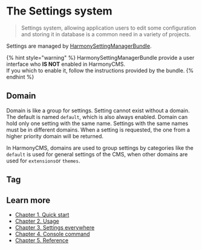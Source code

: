 # The Settings system

> Settings system, allowing application users to edit some configuration and storing it in database is a common need in a variety of projects.

Settings are managed by [HarmonySettingManagerBundle](https://marketplace.harmonycms.net/package/harmony-settings-manager-bundle).

{% hint style="warning" %}
HarmonySettingManagerBundle provide a user interface who **IS NOT** enabled in HarmonyCMS.  
If you which to enable it, follow the instructions provided by the bundle.
{% endhint %}

## Domain

Domain is like a group for settings. Setting cannot exist without a domain.  
The default is named `default`, which is also always enabled. Domain can hold only one setting with the same name. Settings with the same names must be in different domains. When a setting is requested, the one from a higher priority domain will be returned.

In HarmonyCMS, domains are used to group settings by categories like the `default` is used for general settings of the CMS, when other domains are used for `extensions`or `themes`.

## Tag

## Learn more

* [Chapter 1. Quick start](quick-start.md)
* [Chapter 2. Usage](usage.md)
* [Chapter 3. Settings everywhere](settings-everywhere.md)
* [Chapter 4. Console command](console-command.md)
* [Chapter 5. Reference](reference.md)



